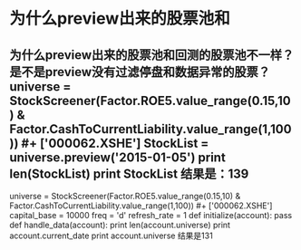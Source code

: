 # 为什么preview出来的股票池和

为什么preview出来的股票池和回测的股票池不一样？是不是preview没有过滤停盘和数据异常的股票？
universe = StockScreener(Factor.ROE5.value_range(0.15,10) & Factor.CashToCurrentLiability.value_range(1,100)) #+ ['000062.XSHE']
StockList = universe.preview('2015-01-05')
print len(StockList)
print StockList
结果是：139
-----------------------------------------
universe = StockScreener(Factor.ROE5.value_range(0.15,10) & Factor.CashToCurrentLiability.value_range(1,100)) #+ ['000062.XSHE']
capital_base = 10000
freq = 'd'
refresh_rate = 1
def initialize(account):
    pass
def handle_data(account):
    print len(account.universe)
    print account.current_date
    print account.universe
结果是131